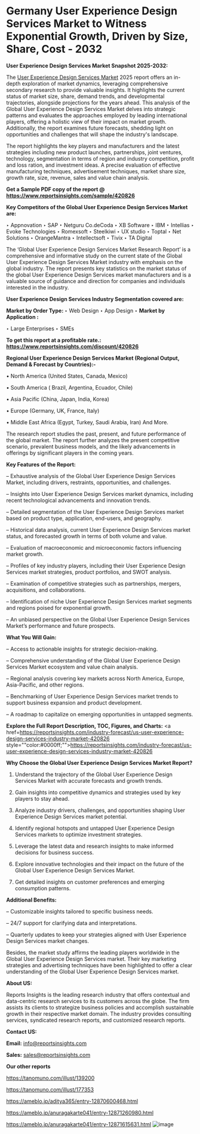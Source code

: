 # Germany User Experience Design Services Market to Witness Exponential Growth, Driven by Size, Share, Cost - 2032

<strong>User Experience Design Services Market Snapshot 2025-2032:</strong>

The <a href=https://www.reportsinsights.com/sample/420826>User Experience Design Services Market</a> 2025 report offers an in-depth exploration of market dynamics, leveraging comprehensive secondary research to provide valuable insights. It highlights the current status of market size, share, demand trends, and developmental trajectories, alongside projections for the years ahead. This analysis of the Global User Experience Design Services Market delves into strategic patterns and evaluates the approaches employed by leading international players, offering a holistic view of their impact on market growth. Additionally, the report examines future forecasts, shedding light on opportunities and challenges that will shape the industry's landscape.

The report highlights the key players and manufacturers and the latest strategies including new product launches, partnerships, joint ventures, technology, segmentation in terms of region and industry competition, profit and loss ration, and investment ideas. A precise evaluation of effective manufacturing techniques, advertisement techniques, market share size, growth rate, size, revenue, sales and value chain analysis.

<strong>Get a Sample PDF copy of the report @ <a href=https://www.reportsinsights.com/sample/420826 style=color:#0000ff;>https://www.reportsinsights.com/sample/420826</a></strong>

<strong>Key Competitors of the Global User Experience Design Services Market are:</strong>

‣ Appnovation
‣ SAP
‣ Netguru Co.deCoda
‣ XB Software
‣ IBM
‣ Intellias
‣ Evoke Technologies
‣ Romexsoft
‣ Steelkiwi
‣ UX studio
‣ Toptal
‣ Net Solutions
‣ OrangeMantra
‣ Intellectsoft
‣ Tivix
‣ TA Digital

The ‘Global User Experience Design Services Market Research Report’ is a comprehensive and informative study on the current state of the Global User Experience Design Services Market industry with emphasis on the global industry. The report presents key statistics on the market status of the global User Experience Design Services market manufacturers and is a valuable source of guidance and direction for companies and individuals interested in the industry.

<strong>User Experience Design Services Industry Segmentation covered are:</strong>

<strong>Market by Order Type: </strong>
‣ Web Design
‣ App Design
‣ 
<strong>Market by Application :</strong>

‣ Large Enterprises
‣ SMEs

<strong>To get this report at a profitable rate.: <a href=https://www.reportsinsights.com/discount/420826 style=color:#0000ff;>https://www.reportsinsights.com/discount/420826</a></strong>

<strong>Regional User Experience Design Services Market (Regional Output, Demand &amp; Forecast by Countries):-</strong>

• North America (United States, Canada, Mexico)

• South America ( Brazil, Argentina, Ecuador, Chile)

• Asia Pacific (China, Japan, India, Korea)

• Europe (Germany, UK, France, Italy)

• Middle East Africa (Egypt, Turkey, Saudi Arabia, Iran) And More.

The research report studies the past, present, and future performance of the global market. The report further analyzes the present competitive scenario, prevalent business models, and the likely advancements in offerings by significant players in the coming years.

<strong>Key Features of the Report:</strong>

– Exhaustive analysis of the Global User Experience Design Services Market, including drivers, restraints, opportunities, and challenges.

– Insights into User Experience Design Services market dynamics, including recent technological advancements and innovation trends.

– Detailed segmentation of the User Experience Design Services market based on product type, application, end-users, and geography.

– Historical data analysis, current User Experience Design Services market status, and forecasted growth in terms of both volume and value.

– Evaluation of macroeconomic and microeconomic factors influencing market growth.

– Profiles of key industry players, including their User Experience Design Services market strategies, product portfolios, and SWOT analysis.

– Examination of competitive strategies such as partnerships, mergers, acquisitions, and collaborations.

– Identification of niche User Experience Design Services market segments and regions poised for exponential growth.

– An unbiased perspective on the Global User Experience Design Services Market’s performance and future prospects.

<strong>What You Will Gain:</strong>

– Access to actionable insights for strategic decision-making.

– Comprehensive understanding of the Global User Experience Design Services Market ecosystem and value chain analysis.

– Regional analysis covering key markets across North America, Europe, Asia-Pacific, and other regions.

– Benchmarking of User Experience Design Services market trends to support business expansion and product development.

– A roadmap to capitalize on emerging opportunities in untapped segments.

<strong>Explore the Full Report Description, TOC, Figures, and Charts:</strong>
<a href=https://reportsinsights.com/industry-forecast/us-user-experience-design-services-industry-market-420826 style=""color:#0000ff;"">https://reportsinsights.com/industry-forecast/us-user-experience-design-services-industry-market-420826</a>

<strong>Why Choose the Global User Experience Design Services Market Report?</strong>

1. Understand the trajectory of the Global User Experience Design Services Market with accurate forecasts and growth trends.

2. Gain insights into competitive dynamics and strategies used by key players to stay ahead.

3. Analyze industry drivers, challenges, and opportunities shaping User Experience Design Services market potential.

4. Identify regional hotspots and untapped User Experience Design Services markets to optimize investment strategies.

5. Leverage the latest data and research insights to make informed decisions for business success.

6. Explore innovative technologies and their impact on the future of the Global User Experience Design Services Market.

7. Get detailed insights on customer preferences and emerging consumption patterns.

<strong>Additional Benefits:</strong>

– Customizable insights tailored to specific business needs.

– 24/7 support for clarifying data and interpretations.

– Quarterly updates to keep your strategies aligned with User Experience Design Services market changes.

Besides, the market study affirms the leading players worldwide in the Global User Experience Design Services market. Their key marketing strategies and advertising techniques have been highlighted to offer a clear understanding of the Global User Experience Design Services market.

<strong><strong>About US</strong>:</strong>

Reports Insights is the leading research industry that offers contextual and data-centric research services to its customers across the globe. The firm assists its clients to strategize business policies and accomplish sustainable growth in their respective market domain. The industry provides consulting services, syndicated research reports, and customized research reports.

<strong>Contact US:</strong>

<p class=><b>Email:</b> <a href=mailto:info@reportsinsights.com>info@reportsinsights.com</a></p>
<p class=><b>Sales:</b> <a href=mailto:sales@reportsinsights.com>sales@reportsinsights.com</a></p>

<strong>Our other reports</strong>

<a href=https://tanomuno.com/illust/139200>https://tanomuno.com/illust/139200</a>

<a href=https://tanomuno.com/illust/177353>https://tanomuno.com/illust/177353</a>

<a href=https://ameblo.jp/aditya365/entry-12870600468.html>https://ameblo.jp/aditya365/entry-12870600468.html</a>

<a href=https://ameblo.jp/anuragakarte041/entry-12871260980.html>https://ameblo.jp/anuragakarte041/entry-12871260980.html</a>

<a href=https://ameblo.jp/anuragakarte041/entry-12871615631.html>https://ameblo.jp/anuragakarte041/entry-12871615631.html</a>
![image](https://github.com/user-attachments/assets/0ea457e4-c3ae-43d7-bec9-6ccdbcf5c7be)
